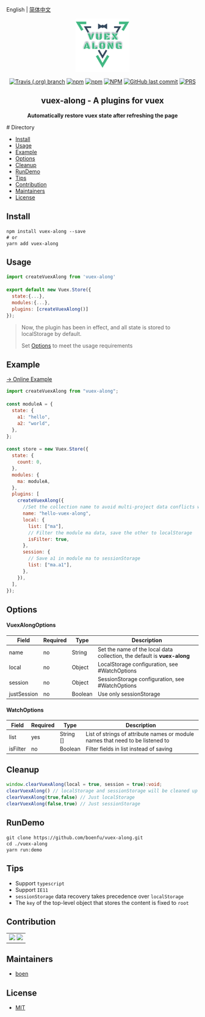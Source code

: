 English | [简体中文](./README.md)

<p align="center"><img width="140" src="./logo.png"></p>
<p align="center">
  <a href="#"><img alt="Travis (.org) branch" src="https://img.shields.io/travis/boenfu/vuex-along/master?style=flat-square"></a>
  <a href="#"><img alt="npm" src="https://img.shields.io/npm/v/vuex-along?style=flat-square"></a>
    <a href="#"><img alt="npm" src="https://img.shields.io/npm/dt/vuex-along?style=flat-square"></a>
  <a href="#"><img alt="NPM" src="https://img.shields.io/npm/l/vuex-along?style=flat-square"></a>
  <a href="#"><img alt="GitHub last commit" src="https://img.shields.io/github/last-commit/boenfu/vuex-along?style=flat-square"></a>
  <a href="http://makeapullrequest.com"><img alt="PRS" src="https://img.shields.io/badge/PRs-welcome-brightgreen.svg?style=flat-square"></a>
</p>

<h2 align="center">vuex-along - A plugins for vuex</h2>
<p align="center"><b>Automatically restore vuex state after refreshing the page</b></p>
# Directory

- [Install](#Install)
- [Usage](#Usage)
- [Example](#Example)
- [Options](#Options)
- [Cleanup](#Cleanup)
- [RunDemo](#RunDemo)
- [Tips](#Tips)
- [Contribution](#Contribution)
- [Maintainers](#Maintainers)
- [License](#license)

## Install

```shell
npm install vuex-along --save
# or
yarn add vuex-along
```

## Usage

```javascript
import createVuexAlong from 'vuex-along'

export default new Vuex.Store({
  state:{...},
  modules:{...},
  plugins: [createVuexAlong()]
});
```

> Now, the plugin has been in effect, and all state is stored to localStorage by default.
>
> Set [Options](#Options) to meet the usage requirements

## Example

[→ Online Example](https://boenfu.github.io/vuex-along/)

```javascript
import createVuexAlong from "vuex-along";

const moduleA = {
  state: {
    a1: "hello",
    a2: "world",
  },
};

const store = new Vuex.Store({
  state: {
    count: 0,
  },
  modules: {
    ma: moduleA,
  },
  plugins: [
    createVuexAlong({
      //Set the collection name to avoid multi-project data conflicts with the same site
      name: "hello-vuex-along",
      local: {
        list: ["ma"],
        // Filter the module ma data, save the other to localStorage
        isFilter: true,
      },
      session: {
        // Save a1 in module ma to sessionStorage
        list: ["ma.a1"],
      },
    }),
  ],
});
```

## Options

#### VuexAlongOptions

| **Field**   | **Required** | **Type** | **Description**                                                          |
| ----------- | ------------ | -------- | ------------------------------------------------------------------------ |
| name        | no           | String   | Set the name of the local data collection, the default is **vuex-along** |
| local       | no           | Object   | LocalStorage configuration, see #WatchOptions                            |
| session     | no           | Object   | SessionStorage configuration, see #WatchOptions                          |
| justSession | no           | Boolean  | Use only sessionStorage                                                  |

#### WatchOptions

| **Field** | **Required** | **Type**  | **Description**                                                                |
| --------- | ------------ | --------- | ------------------------------------------------------------------------------ |
| list      | yes          | String [] | List of strings of attribute names or module names that need to be listened to |
| isFilter  | no           | Boolean   | Filter fields in list instead of saving                                        |

## Cleanup

```typescript
window.clearVuexAlong(local = true, session = true):void;
clearVuexAlong() // localStorage and sessionStorage will be cleaned up
clearVuexAlong(true,false) // Just localStorage
clearVuexAlong(false,true) // Just sessionStorage
```

## RunDemo

```shell
git clone https://github.com/boenfu/vuex-along.git
cd ./vuex-along
yarn run:demo
```

## Tips

- Support `typescript`
- Support `IE11`
- `sessionStorage` data recovery takes precedence over `localStorage`
- The `key` of the top-level object that stores the content is fixed to `root`

## Contribution

<table>
    <tbody>
        <tr>
            <td>
                <a target="_blank" href="https://github.com/boenfu"><img width="60px" src="https://avatars0.githubusercontent.com/u/33797740?s=460&v=4"></a>
              <a target="_blank" href="https://github.com/han-feng"><img width="60px" src="https://avatars3.githubusercontent.com/u/1127566?s=460&v=4"></a>
            </td>
        </tr>
    </tbody>
</table>

## Maintainers

- [boen](https://github.com/boenfu)

## License

- [MIT](https://opensource.org/licenses/MIT)
